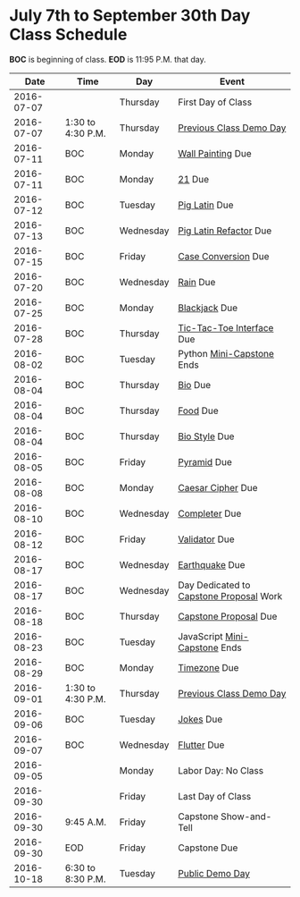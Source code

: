 # July 7th to September 30th Day Class Schedule

**BOC** is beginning of class.
**EOD** is 11:95 P.M. that day.

| Date | Time | Day | Event |
| ---- | ---- | --- | ----- |
| 2016-07-07 | | Thursday | First Day of Class |
| 2016-07-07 | 1:30 to 4:30 P.M. | Thursday | [Previous Class Demo Day](https://www.eventbrite.com/e/pdx-code-guild-summer-graduation-demo-reception-tickets-26206767146) |
| 2016-07-11 | BOC | Monday | [Wall Painting](/practice/wall-painting.md) Due |
| 2016-07-11 | BOC | Monday | [21](/practice/21.md) Due |
| 2016-07-12 | BOC | Tuesday | [Pig Latin](/practice/pig-latin.md) Due |
| 2016-07-13 | BOC | Wednesday | [Pig Latin Refactor](/practice/pig-latin-func.md) Due |
| 2016-07-15 | BOC | Friday | [Case Conversion](/practice/case.md) Due |
| 2016-07-20 | BOC | Wednesday | [Rain](/practice/rain.md) Due |
| 2016-07-25 | BOC | Monday | [Blackjack](/practice/blackjack.md) Due |
| 2016-07-28 | BOC | Thursday | [Tic-Tac-Toe Interface](/practice/ttt-interface.md) Due |
| 2016-08-02 | BOC | Tuesday | Python [Mini-Capstone](/practice/mini-capstone.md) Ends |
| 2016-08-04 | BOC | Thursday | [Bio](/practice/bio.md) Due |
| 2016-08-04 | BOC | Thursday | [Food](/practice/food.md) Due |
| 2016-08-04 | BOC | Thursday | [Bio Style](/practice/bio-style.md) Due |
| 2016-08-05 | BOC | Friday | [Pyramid](/practice/pyramid.md) Due |
| 2016-08-08 | BOC | Monday | [Caesar Cipher](/practice/caesar.md) Due |
| 2016-08-10 | BOC | Wednesday | [Completer](/practice/completer.md) Due |
| 2016-08-12 | BOC | Friday | [Validator](/practice/validator.md) Due |
| 2016-08-17 | BOC | Wednesday | [Earthquake](/practice/earthquake.md) Due |
| 2016-08-17 | BOC | Wednesday | Day Dedicated to [Capstone Proposal](/notes/capstone-proposal.md) Work |
| 2016-08-18 | BOC | Thursday | [Capstone Proposal](/notes/capstone-proposal.md) Due |
| 2016-08-23 | BOC | Tuesday | JavaScript [Mini-Capstone](/practice/mini-capstone.md) Ends |
| 2016-08-29 | BOC | Monday | [Timezone](/practice/timezone.md) Due |
| 2016-09-01 | 1:30 to 4:30 P.M. | Thursday | [Previous Class Demo Day](https://www.eventbrite.com/e/pdx-code-guild-3rd-anniversary-party-tickets-27184728254) |
| 2016-09-06 | BOC | Tuesday | [Jokes](/practice/jokes.md) Due |
| 2016-09-07 | BOC | Wednesday | [Flutter](/practice/flutter.md) Due |
| 2016-09-05 | | Monday | Labor Day: No Class |
| 2016-09-30 | | Friday | Last Day of Class |
| 2016-09-30 | 9:45 A.M. | Friday | Capstone Show-and-Tell |
| 2016-09-30 | EOD | Friday | Capstone Due |
| 2016-10-18 | 6:30 to 8:30 P.M. | Tuesday | [Public Demo Day](https://www.eventbrite.com/e/pdx-code-guild-demo-day-tickets-28514108466) |
